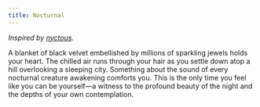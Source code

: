 ```yaml
---
title: Nocturnal
---
```


*Inspired by [nyctous](https://vox-obscura.vercel.app/faces-in-a-crowd/nyctous).*

A blanket of black velvet embellished by millions of sparkling jewels holds your heart. The chilled air runs through your hair as you settle down atop a hill overlooking a sleeping city. Something about the sound of every nocturnal creature awakening comforts you. This is the only time you feel like you can be yourself&mdash;a witness to the profound beauty of the night and the depths of your own contemplation.
